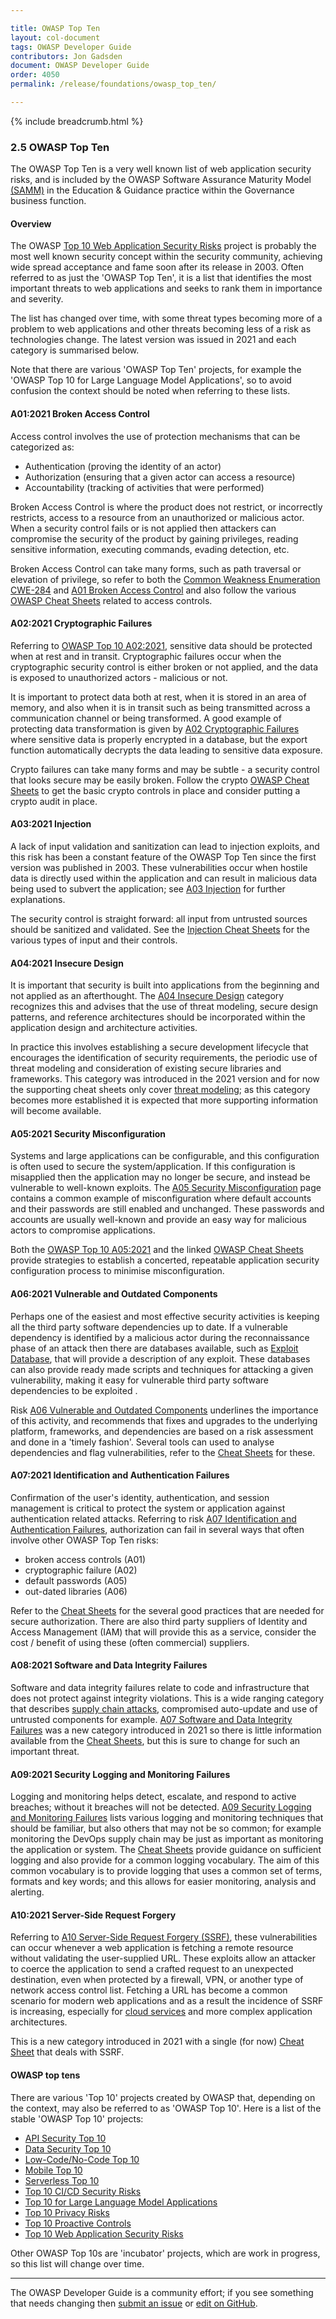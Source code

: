 ```yaml
---

title: OWASP Top Ten
layout: col-document
tags: OWASP Developer Guide
contributors: Jon Gadsden
document: OWASP Developer Guide
order: 4050
permalink: /release/foundations/owasp_top_ten/

---
```


{% include breadcrumb.html %}

### 2.5 OWASP Top Ten

The OWASP Top Ten is a very well known list of web application security risks,
and is included by the OWASP Software Assurance Maturity Model [(SAMM)][samm]
in the Education & Guidance practice within the Governance business function.

#### Overview

The OWASP [Top 10 Web Application Security Risks][top10] project is probably the most well known security concept
within the security community, achieving wide spread acceptance and fame soon after its release in 2003.
Often referred to as just the 'OWASP Top Ten', it is a list that identifies the most important threats
to web applications and seeks to rank them in importance and severity.

The list has changed over time, with some threat types becoming more of a problem to web applications
and other threats becoming less of a risk as technologies change.
The latest version was issued in 2021 and each category is summarised below.

Note that there are various 'OWASP Top Ten' projects, for example the 'OWASP Top 10 for Large Language Model Applications',
so to avoid confusion the context should be noted when referring to these lists.

#### A01:2021 Broken Access Control

Access control involves the use of protection mechanisms that can be categorized as:

* Authentication (proving the identity of an actor)
* Authorization (ensuring that a given actor can access a resource)
* Accountability (tracking of activities that were performed)

Broken Access Control is where the product does not restrict, or incorrectly restricts, access to a resource
from an unauthorized or malicious actor.
When a security control fails or is not applied then attackers can compromise the security of the product
by gaining privileges, reading sensitive information, executing commands, evading detection, etc.

Broken Access Control can take many forms, such as path traversal or elevation of privilege,
so refer to both the [Common Weakness Enumeration CWE-284][cwe284] and [A01 Broken Access Control][a01]
and also follow the various [OWASP Cheat Sheets][a01cs] related to access controls.

#### A02:2021 Cryptographic Failures

Referring to [OWASP Top 10 A02:2021][a02], sensitive data should be protected when at rest and in transit.
Cryptographic failures occur when the cryptographic security control is either broken or not applied,
and the data is exposed to unauthorized actors - malicious or not.

It is important to protect data both at rest, when it is stored in an area  of memory,
and also when it is in transit such as being transmitted across a communication channel or being transformed.
A good example of protecting data transformation is given by [A02 Cryptographic Failures][a02]
where sensitive data is properly encrypted in a database, but the export function automatically
decrypts the data leading to sensitive data exposure.

Crypto failures can take many forms and may be subtle - a security control that looks secure may be easily broken.
Follow the crypto [OWASP Cheat Sheets][a02cs] to get the basic crypto controls in place
and consider putting a crypto audit in place.

#### A03:2021 Injection

A lack of input validation and sanitization can lead to injection exploits,
and this risk has been a constant feature of the OWASP Top Ten since the first version was published in 2003.
These vulnerabilities occur when hostile data is directly used within the application
and can result in malicious data being used to subvert the application; see [A03 Injection][a03] for further explanations.

The security control is straight forward: all input from untrusted sources should be sanitized and validated.
See the [Injection Cheat Sheets][a03cs] for the various types of input and their controls.

#### A04:2021 Insecure Design

It is important that security is built into applications from the beginning and not applied as an afterthought.
The [A04 Insecure Design][a04] category recognizes this and advises that
the use of threat modeling, secure design patterns, and reference architectures
should be incorporated within the application design and architecture activities.

In practice this involves establishing a secure development lifecycle that encourages
the identification of security requirements, the periodic use of threat modeling
and consideration of existing secure libraries and frameworks.
This category was introduced in the 2021 version and for now the supporting cheat sheets only cover [threat modeling][cstm];
as this category becomes more established it is expected that more supporting information will become available.

#### A05:2021 Security Misconfiguration

Systems and large applications can be configurable, and this configuration is often used to secure the system/application.
If this configuration is misapplied then the application may no longer be secure,
and instead be vulnerable to well-known exploits. The [A05 Security Misconfiguration][a05] page contains
a common example of misconfiguration where default accounts and their passwords are still enabled and unchanged.
These passwords and accounts are usually well-known and provide an easy way for malicious actors to compromise applications.

Both the [OWASP Top 10 A05:2021][a05] and the linked [OWASP Cheat Sheets][a05cs] provide strategies to establish
a concerted, repeatable application security configuration process to minimise misconfiguration.

#### A06:2021 Vulnerable and Outdated Components

Perhaps one of the easiest and most effective security activities
is keeping all the third party software dependencies up to date.
If a vulnerable dependency is identified by a malicious actor during the reconnaissance phase of an attack
then there are databases available, such as [Exploit Database][exploit], that will provide a description of any exploit.
These databases can also provide ready made scripts and techniques for attacking a given vulnerability,
making it easy for vulnerable third party software dependencies to be exploited .

Risk [A06 Vulnerable and Outdated Components][a06] underlines the importance of this activity,
and recommends that fixes and upgrades to the underlying platform, frameworks, and dependencies
are based on a risk assessment and done in a 'timely fashion'.
Several tools can used to analyse dependencies and flag vulnerabilities, refer to the [Cheat Sheets][a06cs] for these.

#### A07:2021 Identification and Authentication Failures

Confirmation of the user's identity, authentication, and session management is critical
to protect the system or application against authentication related attacks.
Referring to risk [A07 Identification and Authentication Failures][a07], authorization can fail in several ways
that often involve other OWASP Top Ten risks:

* broken access controls (A01)
* cryptographic failure (A02)
* default passwords (A05)
* out-dated libraries (A06)

Refer to the [Cheat Sheets][a07cs] for the several good practices that are needed for secure authorization.
There are also third party suppliers of Identity and Access Management (IAM) that will provide this as a service,
consider the cost / benefit of using these (often commercial) suppliers.

#### A08:2021 Software and Data Integrity Failures

Software and data integrity failures relate to code and infrastructure that does not protect against integrity violations.
This is a wide ranging category that describes [supply chain attacks][cschain],
compromised auto-update and use of untrusted components for example.
[A07 Software and Data Integrity Failures][a08] was a new category introduced in 2021
so there is little information available from the [Cheat Sheets][a08cs],
but this is sure to change for such an important threat.

#### A09:2021 Security Logging and Monitoring Failures

Logging and monitoring helps detect, escalate, and respond to active breaches; without it breaches will not be detected.
[A09 Security Logging and Monitoring Failures][a09] lists various logging and monitoring techniques that should be familiar,
but also others that may not be so common;
for example monitoring the DevOps supply chain may be just as important as monitoring the application or system.
The [Cheat Sheets][a09cs] provide guidance on sufficient logging and also provide for a common logging vocabulary.
The aim of this common vocabulary is to provide logging that uses a common set of terms, formats and key words;
and this allows for easier monitoring, analysis and alerting.

#### A10:2021 Server-Side Request Forgery

Referring to [A10 Server-Side Request Forgery (SSRF)][a10], these vulnerabilities can occur
whenever a web application is fetching a remote resource without validating the user-supplied URL.
These exploits allow an attacker to coerce the application to send a crafted request to an unexpected destination,
even when protected by a firewall, VPN, or another type of network access control list.
Fetching a URL has become a common scenario for modern web applications and as a result the incidence of SSRF is increasing,
especially for [cloud services][cscloud] and more complex application architectures.

This is a new category introduced in 2021 with a single (for now) [Cheat Sheet][a10cs] that deals with SSRF.

#### OWASP top tens

There are various 'Top 10' projects created by OWASP that, depending on the context,
may also be referred to as 'OWASP Top 10'. Here is a list of the stable 'OWASP Top 10' projects:

* [API Security Top 10][apisec]
* [Data Security Top 10][data10]
* [Low-Code/No-Code Top 10][lcnc10]
* [Mobile Top 10][mobile10]
* [Serverless Top 10][serverless10]
* [Top 10 CI/CD Security Risks][cicd10]
* [Top 10 for Large Language Model Applications][llm10]
* [Top 10 Privacy Risks][privacy10]
* [Top 10 Proactive Controls][proactive10]
* [Top 10 Web Application Security Risks][top10]

Other OWASP Top 10s are 'incubator' projects, which are work in progress, so this list will change over time.

----

The OWASP Developer Guide is a community effort; if you see something that needs changing
then [submit an issue][issue0405] or [edit on GitHub][edit0405].

[a01]: https://owasp.org/Top10/A01_2021-Broken_Access_Control/
[a01cs]: https://cheatsheetseries.owasp.org/IndexTopTen.html#a012021-broken-access-control
[a02]: https://owasp.org/Top10/A02_2021-Cryptographic_Failures/
[a02cs]: https://cheatsheetseries.owasp.org/IndexTopTen.html#a022021-cryptographic-failures
[a03]: https://owasp.org/Top10/A03_2021-Injection/
[a03cs]: https://cheatsheetseries.owasp.org/IndexTopTen.html#a032021-injection
[a04]: https://owasp.org/Top10/A04_2021-Insecure_Design/
[a05]: https://owasp.org/Top10/A05_2021-Security_Misconfiguration/
[a05cs]: https://cheatsheetseries.owasp.org/IndexTopTen.html#a052021-security-misconfiguration
[a06]: https://owasp.org/Top10/A06_2021-Vulnerable_and_Outdated_Components/
[a06cs]: https://cheatsheetseries.owasp.org/IndexTopTen.html#a062021-vulnerable-and-outdated-components
[a07]: https://owasp.org/Top10/A07_2021-Identification_and_Authentication_Failures/
[a07cs]: https://cheatsheetseries.owasp.org/IndexTopTen.html#a072021-identification-and-authentication-failures
[a08]: https://owasp.org/Top10/A08_2021-Software_and_Data_Integrity_Failures/
[a08cs]: https://cheatsheetseries.owasp.org/IndexTopTen.html#a082021-software-and-data-integrity-failures
[a09]: https://owasp.org/Top10/A09_2021-Security_Logging_and_Monitoring_Failures/
[a09cs]: https://cheatsheetseries.owasp.org/IndexTopTen.html#a092021-security-logging-and-monitoring-failures
[a10]: https://owasp.org/Top10/A10_2021-Server-Side_Request_Forgery_%28SSRF%29/
[a10cs]: https://cheatsheetseries.owasp.org/IndexTopTen.html#a102021-server-side-request-forgery-ssrf
[apisec]: https://owasp.org/API-Security
[cicd10]: https://owasp.org/www-project-top-10-ci-cd-security-risks/
[cschain]: https://cheatsheetseries.owasp.org/cheatsheets/Software_Supply_Chain_Security
[cscloud]: https://cheatsheetseries.owasp.org/cheatsheets/Secure_Cloud_Architecture_Cheat_Sheet
[cstm]: https://cheatsheetseries.owasp.org/cheatsheets/Threat_Modeling_Cheat_Sheet
[cwe284]: https://cwe.mitre.org/data/definitions/284.html
[data10]: https://owasp.org/www-project-data-security-top-10/
[exploit]: https://www.exploit-db.com/
[issue0405]: https://github.com/OWASP/www-project-developer-guide/issues/new?labels=enhancement&template=request.md&title=Update:%2004-foundations/05-top-ten
[lcnc10]: https://owasp.org/www-project-top-10-low-code-no-code-security-risks/
[mobile10]: https://owasp.org/www-project-mobile-top-10/
[edit0405]: https://github.com/OWASP/www-project-developer-guide/blob/main/draft/04-foundations/05-top-ten.md
[privacy10]: https://owasp.org/www-project-top-10-privacy-risks/
[proactive10]: https://owasp.org/www-project-proactive-controls/
[samm]: https://owaspsamm.org/about/
[serverless10]: https://owasp.org/www-project-serverless-top-10/
[top10]: https://owasp.org/www-project-top-ten/
[llm10]: https://owasp.org/www-project-top-10-for-large-language-model-applications/
